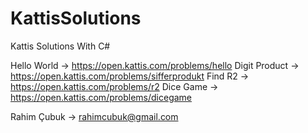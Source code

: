 # KattisSolutions
 Kattis Solutions With C#
 
Hello World 	  -> https://open.kattis.com/problems/hello
Digit Product 	-> https://open.kattis.com/problems/sifferprodukt
Find R2 		     -> https://open.kattis.com/problems/r2
Dice Game 		   -> https://open.kattis.com/problems/dicegame

Rahim Çubuk    -> rahimcubuk@gmail.com
